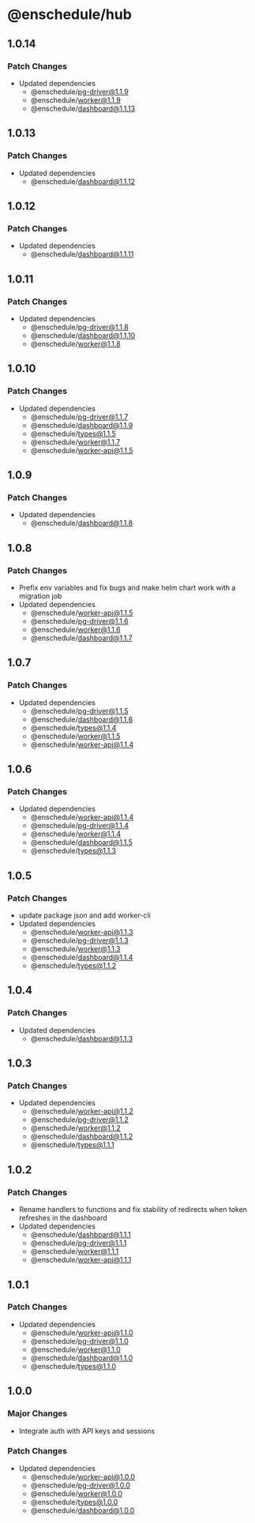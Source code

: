 # @enschedule/hub

## 1.0.14

### Patch Changes

- Updated dependencies
  - @enschedule/pg-driver@1.1.9
  - @enschedule/worker@1.1.9
  - @enschedule/dashboard@1.1.13

## 1.0.13

### Patch Changes

- Updated dependencies
  - @enschedule/dashboard@1.1.12

## 1.0.12

### Patch Changes

- Updated dependencies
  - @enschedule/dashboard@1.1.11

## 1.0.11

### Patch Changes

- Updated dependencies
  - @enschedule/pg-driver@1.1.8
  - @enschedule/dashboard@1.1.10
  - @enschedule/worker@1.1.8

## 1.0.10

### Patch Changes

- Updated dependencies
  - @enschedule/pg-driver@1.1.7
  - @enschedule/dashboard@1.1.9
  - @enschedule/types@1.1.5
  - @enschedule/worker@1.1.7
  - @enschedule/worker-api@1.1.5

## 1.0.9

### Patch Changes

- Updated dependencies
  - @enschedule/dashboard@1.1.8

## 1.0.8

### Patch Changes

- Prefix env variables and fix bugs and make helm chart work with a migration job
- Updated dependencies
  - @enschedule/worker-api@1.1.5
  - @enschedule/pg-driver@1.1.6
  - @enschedule/worker@1.1.6
  - @enschedule/dashboard@1.1.7

## 1.0.7

### Patch Changes

- Updated dependencies
  - @enschedule/pg-driver@1.1.5
  - @enschedule/dashboard@1.1.6
  - @enschedule/types@1.1.4
  - @enschedule/worker@1.1.5
  - @enschedule/worker-api@1.1.4

## 1.0.6

### Patch Changes

- Updated dependencies
  - @enschedule/worker-api@1.1.4
  - @enschedule/pg-driver@1.1.4
  - @enschedule/worker@1.1.4
  - @enschedule/dashboard@1.1.5
  - @enschedule/types@1.1.3

## 1.0.5

### Patch Changes

- update package json and add worker-cli
- Updated dependencies
  - @enschedule/worker-api@1.1.3
  - @enschedule/pg-driver@1.1.3
  - @enschedule/worker@1.1.3
  - @enschedule/dashboard@1.1.4
  - @enschedule/types@1.1.2

## 1.0.4

### Patch Changes

- Updated dependencies
  - @enschedule/dashboard@1.1.3

## 1.0.3

### Patch Changes

- Updated dependencies
  - @enschedule/worker-api@1.1.2
  - @enschedule/pg-driver@1.1.2
  - @enschedule/worker@1.1.2
  - @enschedule/dashboard@1.1.2
  - @enschedule/types@1.1.1

## 1.0.2

### Patch Changes

- Rename handlers to functions and fix stability of redirects when token refreshes in the dashboard
- Updated dependencies
  - @enschedule/dashboard@1.1.1
  - @enschedule/pg-driver@1.1.1
  - @enschedule/worker@1.1.1
  - @enschedule/worker-api@1.1.1

## 1.0.1

### Patch Changes

- Updated dependencies
  - @enschedule/worker-api@1.1.0
  - @enschedule/pg-driver@1.1.0
  - @enschedule/worker@1.1.0
  - @enschedule/dashboard@1.1.0
  - @enschedule/types@1.1.0

## 1.0.0

### Major Changes

- Integrate auth with API keys and sessions

### Patch Changes

- Updated dependencies
  - @enschedule/worker-api@1.0.0
  - @enschedule/pg-driver@1.0.0
  - @enschedule/worker@1.0.0
  - @enschedule/types@1.0.0
  - @enschedule/dashboard@1.0.0
